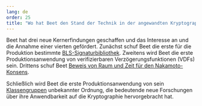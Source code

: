 ```yaml
---
lang: de
order: 25
title: "Wo hat Beet den Stand der Technik in der angewandten Kryptographie vorangebracht?"
---
```


Beet hat drei neue Kernerfindungen geschaffen und das Interesse an und die Annahme einer vierten gefördert. Zunächst schuf Beet die erste für die Produktion bestimmte [BLS-Signaturbibliothek](https://github.com/Beet-Network/bls-signatures). Zweitens wird Beet die erste Produktionsanwendung von verifizierbaren Verzögerungsfunktionen (VDFs) sein. Drittens schuf Beet [Beweis von Raum und Zeit für den Nakamoto-Konsens](https://www.beetnetwork.org/assets/BeetGreenPaper.pdf).

Schließlich wird Beet die erste Produktionsanwendung von sein [Klassengruppen](https://github.com/Beet-Network/vdf-competition/blob/master/classgroups.pdf) unbekannter Ordnung, die bedeutende neue Forschungen über ihre Anwendbarkeit auf die Kryptographie hervorgebracht hat.
